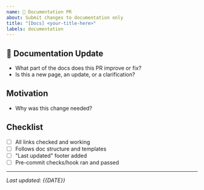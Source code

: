 ```yaml
---
name: 📝 Documentation PR
about: Submit changes to documentation only
title: "[Docs] <your-title-here>"
labels: documentation
---
```


## 📝 Documentation Update

- What part of the docs does this PR improve or fix?
- Is this a new page, an update, or a clarification?

## Motivation

- Why was this change needed?

## Checklist

- [ ] All links checked and working
- [ ] Follows doc structure and templates
- [ ] "Last updated" footer added
- [ ] Pre-commit checks/hook ran and passed

---

*Last updated: {{DATE}}*
